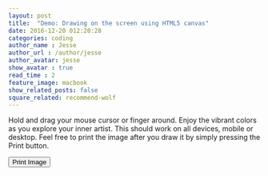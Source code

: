 ```yaml
---
layout: post
title:  "Demo: Drawing on the screen using HTML5 canvas"
date: 2016-12-20 012:20:28
categories: coding
author_name : Jesse
author_url : /author/jesse
author_avatar: jesse
show_avatar : true
read_time : 2
feature_image: macbook
show_related_posts: false
square_related: recommend-wolf
---
```


<p>Hold and drag your mouse cursor or finger around. Enjoy the vibrant colors as you explore your inner artist. This should work on all devices, mobile or desktop. Feel free to print the image after you draw it by simply pressing the Print button.</p>

<button id="printVoucher" class="btn btn-success" onClick="printCanvas();">Print Image</button>

<canvas id="draw" width="800" height="800"></canvas>
<script>
const canvas = document.querySelector('#draw');
const ctx = canvas.getContext('2d');
canvas.width = window.innerWidth;
canvas.height = window.innerHeight;
ctx.strokeStyle = '#b4251b';
ctx.lineJoin = 'round';
ctx.lineCap = 'round';
ctx.lineWidth = 100;


let isDrawing = false;
let lastX = 0;
let lastY = 0;
let hue = 0;
let direction = true;

function draw(e) {
  if (!isDrawing) return; // stop the fn from running when they are not moused down
  console.log(e);
  ctx.strokeStyle = `hsl(${hue}, 100%, 50%)`;
  ctx.beginPath();
  // start from
  ctx.moveTo(lastX, lastY);
  // go to
  ctx.lineTo(e.offsetX, e.offsetY);
  ctx.stroke();
  [lastX, lastY] = [e.offsetX, e.offsetY];

  hue++;
  if (hue >= 360) {
    hue = 0;
  }
  if (ctx.lineWidth >= 100 || ctx.lineWidth <= 1) {
    direction = !direction;
  }

  if(direction) {
    ctx.lineWidth++;
  } else {
    ctx.lineWidth--;
  }

}

canvas.addEventListener('mousedown', (e) => {
  isDrawing = true;
  [lastX, lastY] = [e.offsetX, e.offsetY];
});


canvas.addEventListener('mousemove', draw);
canvas.addEventListener('mouseup', () => isDrawing = false);
canvas.addEventListener('mouseout', () => isDrawing = false);

// Set up touch events for mobile, etc
canvas.addEventListener("touchstart", function (e) {
        mousePos = getTouchPos(canvas, e);
  var touch = e.touches[0];
  var mouseEvent = new MouseEvent("mousedown", {
    clientX: touch.clientX,
    clientY: touch.clientY
  });
  canvas.dispatchEvent(mouseEvent);
}, false);
canvas.addEventListener("touchend", function (e) {
  var mouseEvent = new MouseEvent("mouseup", {});
  canvas.dispatchEvent(mouseEvent);
}, false);
canvas.addEventListener("touchmove", function (e) {
  var touch = e.touches[0];
  var mouseEvent = new MouseEvent("mousemove", {
    clientX: touch.clientX,
    clientY: touch.clientY
  });
  canvas.dispatchEvent(mouseEvent);
}, false);

// Get the position of a touch relative to the canvas
function getTouchPos(canvasDom, touchEvent) {
  var rect = canvasDom.getBoundingClientRect();
  return {
    x: touchEvent.touches[0].clientX - rect.left,
    y: touchEvent.touches[0].clientY - rect.top
  };
}

// Prevent scrolling when touching the canvas
document.body.addEventListener("touchstart", function (e) {
  if (e.target == canvas) {
    e.preventDefault();
  }
}, false);
document.body.addEventListener("touchend", function (e) {
  if (e.target == canvas) {
    e.preventDefault();
  }
}, false);
document.body.addEventListener("touchmove", function (e) {
  if (e.target == canvas) {
    e.preventDefault();
  }
}, false);

function printCanvas(el) {  
    var dataUrl = canvas.toDataURL();
    var windowContent = '<!DOCTYPE html>';
    windowContent += '<html>'
    windowContent += '<head><title>JesseWaites.com</title></head>';
    windowContent += '<body>'
    windowContent += '<img src="' + dataUrl + '">';
    windowContent += '</body>';
    windowContent += '</html>';
    var printWin = window.open('','','width=340,height=260');
    printWin.document.open();
    printWin.document.write(windowContent);
    printWin.document.close();
    printWin.focus();
    printWin.print();
    printWin.close();
}


</script>
